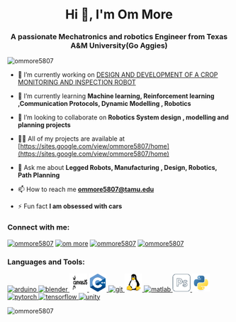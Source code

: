 <h1 align="center">Hi 👋, I'm Om More</h1>
<h3 align="center">A passionate Mechatronics and robotics Engineer from Texas A&M University(Go Aggies)</h3>

<p align="left"> <img src="https://komarev.com/ghpvc/?username=ommore5807&label=Profile%20views&color=0e75b6&style=flat" alt="ommore5807" /> </p>

- 🔭 I’m currently working on [DESIGN AND DEVELOPMENT OF A CROP MONITORING AND INSPECTION ROBOT](https://sites.google.com/view/ommore5807/projects/6-legged-scanning-robot)

- 🌱 I’m currently learning **Machine learning, Reinforcement learning ,Communication Protocols, Dynamic Modelling , Robotics**

- 👯 I’m looking to collaborate on **Robotics System design , modelling and planning projects**

- 👨‍💻 All of my projects are available at [https://sites.google.com/view/ommore5807/home](https://sites.google.com/view/ommore5807/home)

- 💬 Ask me about **Legged Robots, Manufacturing , Design, Robotics, Path Planning**

- 📫 How to reach me **ommore5807@tamu.edu**

- ⚡ Fun fact **I am obsessed with cars**

<h3 align="left">Connect with me:</h3>
<p align="left">
<a href="https://twitter.com/ommore5807" target="blank"><img align="center" src="https://raw.githubusercontent.com/rahuldkjain/github-profile-readme-generator/master/src/images/icons/Social/twitter.svg" alt="ommore5807" height="30" width="40" /></a>
<a href="https://linkedin.com/in/om more" target="blank"><img align="center" src="https://raw.githubusercontent.com/rahuldkjain/github-profile-readme-generator/master/src/images/icons/Social/linked-in-alt.svg" alt="om more" height="30" width="40" /></a>
<a href="https://fb.com/ommore5807" target="blank"><img align="center" src="https://raw.githubusercontent.com/rahuldkjain/github-profile-readme-generator/master/src/images/icons/Social/facebook.svg" alt="ommore5807" height="30" width="40" /></a>
<a href="https://instagram.com/ommore5807" target="blank"><img align="center" src="https://raw.githubusercontent.com/rahuldkjain/github-profile-readme-generator/master/src/images/icons/Social/instagram.svg" alt="ommore5807" height="30" width="40" /></a>
</p>

<h3 align="left">Languages and Tools:</h3>
<p align="left"> <a href="https://www.arduino.cc/" target="_blank" rel="noreferrer"> <img src="https://cdn.worldvectorlogo.com/logos/arduino-1.svg" alt="arduino" width="40" height="40"/> </a> <a href="https://www.blender.org/" target="_blank" rel="noreferrer"> <img src="https://download.blender.org/branding/community/blender_community_badge_white.svg" alt="blender" width="40" height="40"/> </a> <a href="https://canvasjs.com" target="_blank" rel="noreferrer"> <img src="https://raw.githubusercontent.com/Hardik0307/Hardik0307/master/assets/canvasjs-charts.svg" alt="canvasjs" width="40" height="40"/> </a> <a href="https://www.w3schools.com/cpp/" target="_blank" rel="noreferrer"> <img src="https://raw.githubusercontent.com/devicons/devicon/master/icons/cplusplus/cplusplus-original.svg" alt="cplusplus" width="40" height="40"/> </a> <a href="https://git-scm.com/" target="_blank" rel="noreferrer"> <img src="https://www.vectorlogo.zone/logos/git-scm/git-scm-icon.svg" alt="git" width="40" height="40"/> </a> <a href="https://www.linux.org/" target="_blank" rel="noreferrer"> <img src="https://raw.githubusercontent.com/devicons/devicon/master/icons/linux/linux-original.svg" alt="linux" width="40" height="40"/> </a> <a href="https://www.mathworks.com/" target="_blank" rel="noreferrer"> <img src="https://upload.wikimedia.org/wikipedia/commons/2/21/Matlab_Logo.png" alt="matlab" width="40" height="40"/> </a> <a href="https://www.photoshop.com/en" target="_blank" rel="noreferrer"> <img src="https://raw.githubusercontent.com/devicons/devicon/master/icons/photoshop/photoshop-line.svg" alt="photoshop" width="40" height="40"/> </a> <a href="https://www.python.org" target="_blank" rel="noreferrer"> <img src="https://raw.githubusercontent.com/devicons/devicon/master/icons/python/python-original.svg" alt="python" width="40" height="40"/> </a> <a href="https://pytorch.org/" target="_blank" rel="noreferrer"> <img src="https://www.vectorlogo.zone/logos/pytorch/pytorch-icon.svg" alt="pytorch" width="40" height="40"/> </a> <a href="https://www.tensorflow.org" target="_blank" rel="noreferrer"> <img src="https://www.vectorlogo.zone/logos/tensorflow/tensorflow-icon.svg" alt="tensorflow" width="40" height="40"/> </a> <a href="https://unity.com/" target="_blank" rel="noreferrer"> <img src="https://www.vectorlogo.zone/logos/unity3d/unity3d-icon.svg" alt="unity" width="40" height="40"/> </a> </p>

<p><img align="center" src="https://github-readme-stats.vercel.app/api/top-langs?username=ommore5807&show_icons=true&locale=en&layout=compact" alt="ommore5807" /></p>
